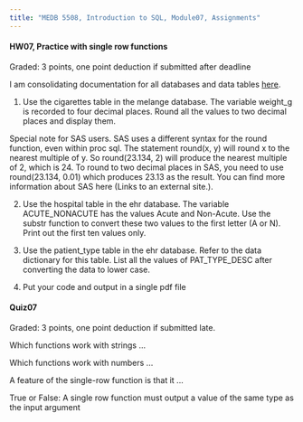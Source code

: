 ```yaml
---
title: "MEDB 5508, Introduction to SQL, Module07, Assignments"
---
```


#### HW07, Practice with single row functions

Graded: 3 points, one point deduction if submitted after deadline

I am consolidating documentation for all databases and data tables [here](https://github.com/pmean/introduction-to-sql/blob/master/data/all-data.md).

1. Use the cigarettes table in the melange database. The variable weight_g is recorded to four decimal places. Round all the values to two decimal places and display them.

Special note for SAS users. SAS uses a different syntax for the round function, even within  proc sql. The statement round(x, y) will round x to the nearest multiple of y. So round(23.134, 2) will produce the nearest multiple of 2, which is 24. To round to two decimal places in SAS, you need to use round(23.134, 0.01) which produces 23.13 as the result. You can find more information about SAS here (Links to an external site.).

2. Use the hospital table in the ehr database. The variable ACUTE_NONACUTE has the values Acute and Non-Acute. Use the substr function to convert these two values to the first letter (A or N). Print out the first ten values only.

3. Use the patient_type table in the ehr database. Refer to the data dictionary for this table. List all the values of PAT_TYPE_DESC after converting the data to lower case.

4. Put your code and output in a single pdf file

#### Quiz07

Graded: 3 points, one point deduction if submitted late.

Which functions work with strings ...

Which functions work with numbers ...

A feature of the single-row function is that it ...

True or False: A single row function must output a value of the same type as the input argument